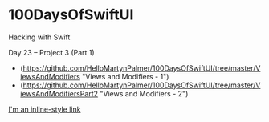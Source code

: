 # 100DaysOfSwiftUI
Hacking with Swift


Day 23 – Project 3 (Part 1)
  - (https://github.com/HelloMartynPalmer/100DaysOfSwiftUI/tree/master/ViewsAndModifiers "Views and Modifiers - 1")
  - (https://github.com/HelloMartynPalmer/100DaysOfSwiftUI/tree/master/ViewsAndModifiersPart2 "Views and Modifiers - 2")

[I'm an inline-style link](https://www.google.com)
